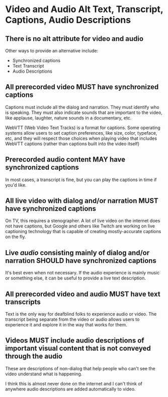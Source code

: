 # Video and Audio Alt Text, Transcript, Captions, Audio Descriptions

## There is no alt attribute for video and audio

Other ways to provide an alternative include:
- Synchronized captions
- Text Transcript
- Audio Descriptions

## All prerecorded video MUST have synchronized captions

Captions must include all the dialog and narration. They must identify who is speaking. They must also indicate sounds that are important to the video, like applause, laughter, nature sounds in a documentary, etc.

WebVTT (Web Video Text Tracks) is a format for captions. Some operating systems allow users to set caption preferences, like size, color, typeface, etc, and they will respect those choices when playing video that includes WebVTT captions (rather than captions built into the video itself)

## Prerecorded audio content MAY have synchronized captions

In most cases, a transcript is fine, but you can play the captions in time if you'd like.

## All live video with dialog and/or narration MUST have synchronized captions

On TV, this requires a stenographer. A lot of live video on the internet does not have captions, but Google and others like Twitch are working on live captioning technology that is capable of creating mostly-accurate captions on the fly.

## Live _audio_ consisting mainly of dialog and/or narration SHOULD have synchronized captions

It's best even when not necessary. If the audio experience is mainly music or something else, it can be useful to provide a live text description.

## All prerecorded video and audio MUST have text transcripts

Text is the only way for deafblind folks to experience audio or video. The transcript being separate from the video or audio allows users to experience it and explore it in the way that works for them.

## Videos MUST include audio descriptions of important visual content that is not conveyed through the audio

These are descriptions of non-dialog that help people who can't see the video understand what is happening.

I think this is almost never done on the internet and I can't think of anywhere audio descriptions are added automatically to video.